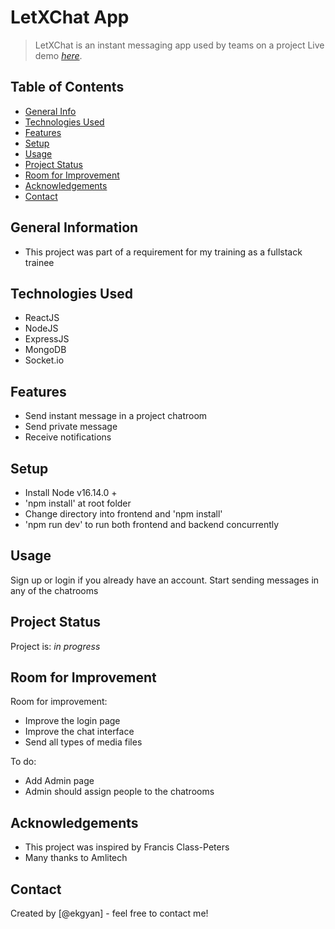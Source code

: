 # LetXChat App
> LetXChat is an instant messaging app used by teams on a project 
> Live demo [_here_](https://letxchatapp.herokuapp.com/). 
## Table of Contents
* [General Info](#general-information)
* [Technologies Used](#technologies-used)
* [Features](#features)
* [Setup](#setup)
* [Usage](#usage)
* [Project Status](#project-status)
* [Room for Improvement](#room-for-improvement)
* [Acknowledgements](#acknowledgements)
* [Contact](#contact)
<!-- * [License](#license) -->


## General Information
- This project was part of a requirement for my training as a fullstack trainee
<!-- You don't have to answer all the questions - just the ones relevant to your project. -->


## Technologies Used
- ReactJS
- NodeJS
- ExpressJS
- MongoDB
- Socket.io


## Features
- Send instant message in a project chatroom
- Send private message
- Receive notifications



## Setup
- Install Node v16.14.0 +
- 'npm install' at root folder
- Change directory into frontend and 'npm install'
- 'npm run dev' to run both frontend and backend concurrently


## Usage
Sign up or login if you already have an account. Start sending messages in any of the chatrooms


## Project Status
Project is: _in progress_ 


## Room for Improvement

Room for improvement:
- Improve the login page
- Improve the chat interface
- Send all types of media files

To do:
- Add Admin page
- Admin should assign people to the chatrooms


## Acknowledgements
- This project was inspired by Francis Class-Peters
- Many thanks to Amlitech


## Contact
Created by [@ekgyan] - feel free to contact me!


<!-- Optional -->
<!-- ## License -->
<!-- This project is open source and available under the [... License](). -->

<!-- You don't have to include all sections - just the one's relevant to your project -->

